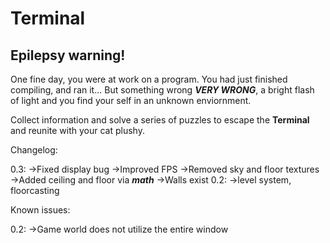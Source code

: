 # Terminal

## Epilepsy warning!

One fine day, you were at work on a program. You had just finished compiling, and ran it... But something wrong ***VERY WRONG***, a bright flash of light and you find your self in an unknown enviornment.

Collect information and solve a series of puzzles to escape the **Terminal** and reunite with your cat plushy.


Changelog:

0.3: 
  ->Fixed display bug
  ->Improved FPS
  ->Removed sky and floor textures
  ->Added ceiling and floor via ***math***
  ->Walls exist
0.2:
  ->level system, floorcasting

Known issues:

0.2: 
  ->Game world does not utilize the entire window
